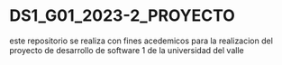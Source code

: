 # DS1_G01_2023-2_PROYECTO
este repositorio se realiza con fines acedemicos para la realizacion del proyecto de desarrollo de software 1 de la universidad del valle 
